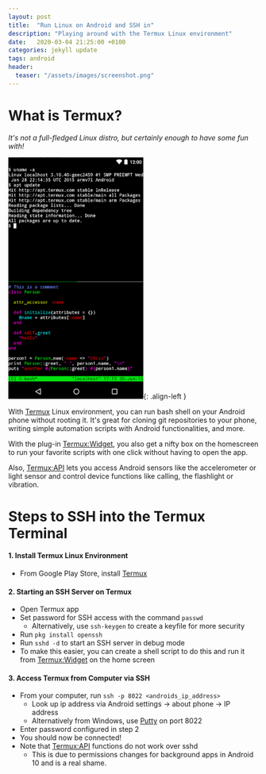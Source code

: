```yaml
---
layout: post
title:  "Run Linux on Android and SSH in"
description: "Playing around with the Termux Linux environment"
date:   2020-03-04 21:25:00 +0100
categories: jekyll update
tags: android
header:
  teaser: "/assets/images/screenshot.png"
---
```

# What is Termux?

*It's not a full-fledged Linux distro, but certainly enough to have some fun with!*

![screenshot](/assets/images/screenshot.png){: .align-left }

With [Termux](https://play.google.com/store/apps/details?id=com.termux&hl=en) Linux environment, you can run bash shell on your Android phone without rooting it. It's great for cloning git repositories to your phone, writing simple automation scripts with Android functionalities, and more.

With the plug-in [Termux:Widget](https://play.google.com/store/apps/details?id=com.termux.widget), you also get a nifty box on the homescreen to run your favorite scripts with one click without having to open the app.

Also, [Termux:API](https://play.google.com/store/apps/details?id=com.termux.api&hl=en) lets you access Android sensors like the accelerometer or light sensor and control device functions like calling, the flashlight or vibration.

# Steps to SSH into the Termux Terminal

#### 1. Install Termux Linux Environment

- From Google Play Store, install [Termux](https://play.google.com/store/apps/details?id=com.termux&hl=en)

#### 2. Starting an SSH Server on Termux

- Open Termux app
- Set password for SSH access with the command `passwd`
  - Alternatively, use `ssh-keygen` to create a keyfile for more security
- Run `pkg install openssh`
- Run `sshd -d` to start an SSH server in debug mode
- To make this easier, you can create a shell script to do this and run it from [Termux:Widget](https://play.google.com/store/apps/details?id=com.termux.widget) on the home screen

#### 3. Access Termux from Computer via SSH

- From your computer, run `ssh -p 8022 <androids_ip_address>`
  - Look up ip address via Android settings -> about phone -> IP address
  - Alternatively from Windows, use [Putty](https://www.putty.org/) on port 8022
- Enter password configured in step 2
- You should now be connected!
- Note that [Termux:API](https://play.google.com/store/apps/details?id=com.termux.api&hl=en) functions do not work over sshd
  - This is due to permissions changes for background apps in Android 10 and is a real shame.

